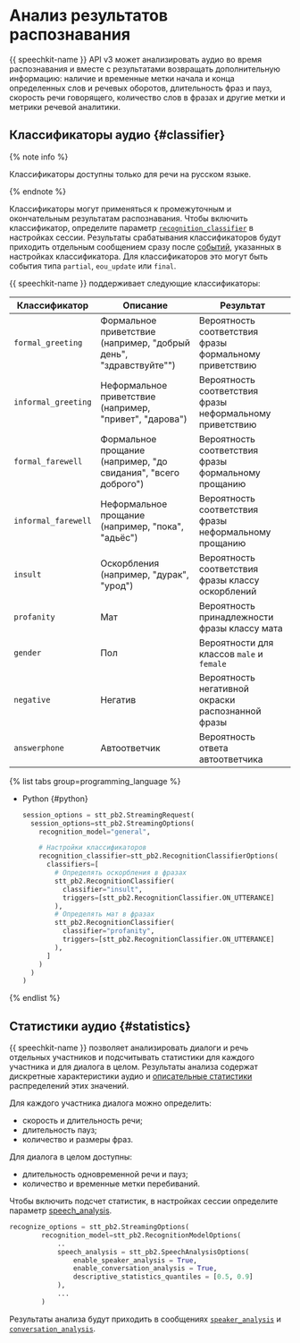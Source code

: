# Анализ результатов распознавания

{{ speechkit-name }} API v3 может анализировать аудио во время распознавания и вместе с результатами возвращать дополнительную информацию: наличие и временные метки начала и конца определенных слов и речевых оборотов, длительность фраз и пауз, скорость речи говорящего, количество слов в фразах и другие метки и метрики речевой аналитики.

## Классификаторы аудио {#classifier}

{% note info %}

Классификаторы доступны только для речи на русском языке.

{% endnote %}

Классификаторы могут применяться к промежуточным и окончательным результатам распознавания. Чтобы включить классификатор, определите параметр [`recognition_classifier`](../stt-v3/api-ref/grpc/Recognizer/recognizeStreaming.md#speechkit.stt.v3.RecognitionClassifierOptions) в настройках сессии. Результаты срабатывания классификаторов будут приходить отдельным сообщением сразу после [событий](../stt-v3/api-ref/grpc/Recognizer/recognizeStreaming.md#speechkit.stt.v3.StreamingResponse), указанных в настройках классификатора. Для классификаторов это могут быть события типа `partial`, `eou_update` или `final`.

{{ speechkit-name }} поддерживает следующие классификаторы:

| Классификатор | Описание | Результат |
|---|---|---|
| `formal_greeting` | Формальное приветствие (например, "добрый день", "здравствуйте"") | Вероятность соответствия фразы формальному приветствию |
| `informal_greeting` |  Неформальное приветствие (например, "привет", "дарова") | Вероятность соответствия фразы неформальному приветствию |
| `formal_farewell` | Формальное прощание (например, "до свидания", "всего доброго") | Вероятность соответствия фразы формальному прощанию |
| `informal_farewell` | Неформальное прощание (например, "пока", "адьёс") | Вероятность соответствия фразы неформальному прощанию |
| `insult` | Оскорбления (например, "дурак", "урод") | Вероятность соответствия фразы классу оскорблений |
| `profanity` | Мат | Вероятность принадлежности фразы классу мата  |
| `gender` | Пол | Вероятности для классов `male` и `female` |
| `negative` | Негатив | Вероятность негативной окраски распознанной фразы |
| `answerphone` | Автоответчик | Вероятность ответа автоответчика |

{% list tabs group=programming_language %}

- Python {#python}

  ```python
  session_options = stt_pb2.StreamingRequest(
    session_options=stt_pb2.StreamingOptions(
      recognition_model="general",

      # Настройки классификаторов
      recognition_classifier=stt_pb2.RecognitionClassifierOptions(
        classifiers=[
          # Определять оскорбления в фразах
          stt_pb2.RecognitionClassifier(
            classifier="insult",
            triggers=[stt_pb2.RecognitionClassifier.ON_UTTERANCE]
          ),
          # Определять мат в фразах
          stt_pb2.RecognitionClassifier(
            classifier="profanity",
            triggers=[stt_pb2.RecognitionClassifier.ON_UTTERANCE]
          ),
        ]
      )
    )
  )
  ```

{% endlist %}


## Статистики аудио {#statistics}

{{ speechkit-name }} позволяет анализировать диалоги и речь отдельных участников и подсчитывать статистики для каждого участника и для диалога в целом. Результаты анализа содержат дискретные характеристики аудио и [описательные статистики](../stt-v3/api-ref/grpc/Recognizer/recognizeStreaming.md#speechkit.stt.v3.DescriptiveStatistics) распределений этих значений.

Для каждого участника диалога можно определить:

* скорость и длительность речи;
* длительность пауз;
* количество и размеры фраз.

Для диалога в целом доступны:

* длительность одновременной речи и пауз;
* количество и временные метки перебиваний.

Чтобы включить подсчет статистик, в настройках сессии определите параметр [speech_analysis](../stt-v3/api-ref/grpc/Recognizer/recognizeStreaming.md#speechkit.stt.v3.SpeechAnalysisOptions).

```python
recognize_options = stt_pb2.StreamingOptions(
        recognition_model=stt_pb2.RecognitionModelOptions(
            ..
            speech_analysis = stt_pb2.SpeechAnalysisOptions(
                enable_speaker_analysis = True,
                enable_conversation_analysis = True,
                descriptive_statistics_quantiles = [0.5, 0.9]
            ),
            ...
        )
```

Результаты анализа будут приходить в сообщениях [`speaker_analysis`](../stt-v3/api-ref/grpc/Recognizer/recognizeStreaming.md#speechkit.stt.v3.SpeakerAnalysis) и [`conversation_analysis`](../stt-v3/api-ref/grpc/Recognizer/recognizeStreaming.md#speechkit.stt.v3.ConversationAnalysis).


